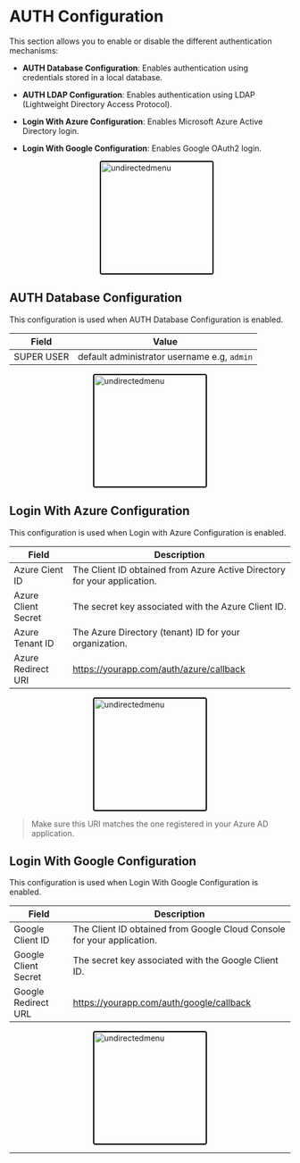# AUTH Configuration

This section allows you to enable or disable the different authentication mechanisms:

- **AUTH Database Configuration**: Enables authentication using credentials stored in a local database.
- **AUTH LDAP Configuration**: Enables authentication using LDAP (Lightweight Directory Access Protocol).
- **Login With Azure Configuration**: Enables Microsoft Azure Active Directory login.
- **Login With Google Configuration**: Enables Google OAuth2 login.

  <div style="text-align: left;">
      <img src="./assets/96.png"
       alt="undirectedmenu"
       style="height: 200px; margin: auto; display: block; cursor: zoom-in;
              border: 2px solid #000000; border-radius: 4px;"
       onclick="this.style.height='400px'; this.style.cursor='zoom-out';"
       ondblclick="this.style.height='200px'; this.style.cursor='zoom-in';">
      </div>

## AUTH Database Configuration

This configuration is used when AUTH Database Configuration is enabled.

| Field        | Value                                                                    |
|--------------|---------------------------------------------------------------------------------|
| SUPER USER | default administrator username e.g, `admin` |


  <div style="text-align: left;">
      <img src="./assets/97.png"
       alt="undirectedmenu"
       style="height: 200px; margin: auto; display: block; cursor: zoom-in;
              border: 2px solid #000000; border-radius: 4px;"
       onclick="this.style.height='400px'; this.style.cursor='zoom-out';"
       ondblclick="this.style.height='200px'; this.style.cursor='zoom-in';">
      </div>


## Login With Azure Configuration

This configuration is used when Login with Azure Configuration is enabled.

| Field                  | Description                                                                                     |
|------------------------|-------------------------------------------------------------------------------------------------|
| Azure Cient ID   | The Client ID obtained from Azure Active Directory for your application.                        |
| Azure Client Secret| The secret key associated with the Azure Client ID.                                             |
| Azure Tenant ID    | The Azure Directory (tenant) ID for your organization.                                          |
| Azure Redirect URI | https://yourapp.com/auth/azure/callback  |

  <div style="text-align: left;">
      <img src="./assets/99.png"
       alt="undirectedmenu"
       style="height: 200px; margin: auto; display: block; cursor: zoom-in;
              border: 2px solid #000000; border-radius: 4px;"
       onclick="this.style.height='400px'; this.style.cursor='zoom-out';"
       ondblclick="this.style.height='200px'; this.style.cursor='zoom-in';">
      </div>

> Make sure this URI matches the one registered in your Azure AD application.


## Login With Google Configuration

This configuration is used  when Login With Google Configuration is enabled.

| Field                  | Description                                                                 |
|------------------------|-----------------------------------------------------------------------------|
| Google Client ID     | The Client ID obtained from Google Cloud Console for your application.     |
| Google Client Secret| The secret key associated with the Google Client ID.                       |
| Google Redirect URL  |https://yourapp.com/auth/google/callback            |

  <div style="text-align: left;">
      <img src="./assets/98.png"
       alt="undirectedmenu"
       style="height: 200px; margin: auto; display: block; cursor: zoom-in;
              border: 2px solid #000000; border-radius: 4px;"
       onclick="this.style.height='400px'; this.style.cursor='zoom-out';"
       ondblclick="this.style.height='200px'; this.style.cursor='zoom-in';">
      </div>

---
<br>